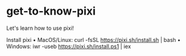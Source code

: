 # get-to-know-pixi

Let's learn how to use pixi!

Install pixi
• MacOS/Linux: curl -fsSL https://pixi.sh/install.sh | bash
• Windows: iwr -useb https://pixi.sh/install.ps1 | iex
